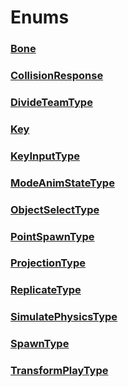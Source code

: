# Enums
### [**Bone**](Bone.md)
### [**CollisionResponse**](CollisionResponse.md)
### [**DivideTeamType**](DivideTeamType.md)
### [**Key**](Key.md)
### [**KeyInputType**](KeyInputType.md)
### [**ModeAnimStateType**](ModeAnimStateType.md)
### [**ObjectSelectType**](ObjectSelectType.md)
### [**PointSpawnType**](PointSpawnType.md)
### [**ProjectionType**](ProjectionType.md)
### [**ReplicateType**](ReplicateType.md)
### [**SimulatePhysicsType**](SimulatePhysicsType.md)
### [**SpawnType**](SpawnType.md)
### [**TransformPlayType**](TransformPlayType.md)

